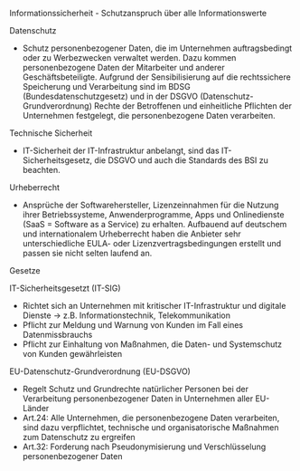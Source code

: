 Informationssicherheit - Schutzanspruch über alle Informationswerte

Datenschutz

- Schutz personenbezogener Daten, die im Unternehmen auftragsbedingt oder zu Werbezwecken verwaltet werden. 
Dazu kommen personenbezogene Daten der Mitarbeiter und anderer Geschäftsbeteiligte. 
Aufgrund der Sensibilisierung auf die rechtssichere Speicherung und Verarbeitung sind im BDSG (Bundesdatenschutzgesetz) und in der DSGVO (Datenschutz-Grundverordnung) Rechte der Betroffenen und einheitliche Pflichten der Unternehmen festgelegt, die personenbezogene Daten verarbeiten.

Technische Sicherheit

- IT-Sicherheit der IT-Infrastruktur anbelangt, sind das IT-Sicherheitsgesetz, die DSGVO und auch die Standards des BSI zu beachten.

Urheberrecht

- Ansprüche der Softwarehersteller, Lizenzeinnahmen für die Nutzung ihrer Betriebssysteme, Anwenderprogramme, Apps und Onlinedienste (SaaS = Software as a Service) zu erhalten.
Aufbauend auf deutschem und internationalem Urheberrecht haben die Anbieter sehr unterschiedliche EULA- oder Lizenzvertragsbedingungen erstellt und passen sie nicht selten laufend an.

Gesetze

IT-Sicherheitsgesetzt (IT-SIG)

- Richtet sich an Unternehmen mit kritischer IT-Infrastruktur und digitale Dienste
-> z.B. Informationstechnik, Telekommunikation
- Pflicht zur Meldung und Warnung von Kunden im Fall eines Datenmissbrauchs
- Pflicht zur Einhaltung von Maßnahmen, die Daten- und Systemschutz von Kunden gewährleisten

EU-Datenschutz-Grundverordnung (EU-DSGVO)

- Regelt Schutz und Grundrechte natürlicher Personen bei der Verarbeitung personenbezogener Daten in Unternehmen aller EU-Länder
- Art.24: Alle Unternehmen, die personenbezogene Daten verarbeiten, sind dazu verpflichtet, technische und organisatorische Maßnahmen zum Datenschutz zu ergreifen
- Art.32: Forderung nach Pseudonymisierung und Verschlüsselung personenbezogener Daten
